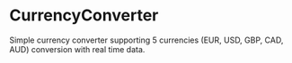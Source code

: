 # CurrencyConverter
 Simple currency converter supporting 5 currencies (EUR, USD, GBP, CAD, AUD) conversion with real time data.
